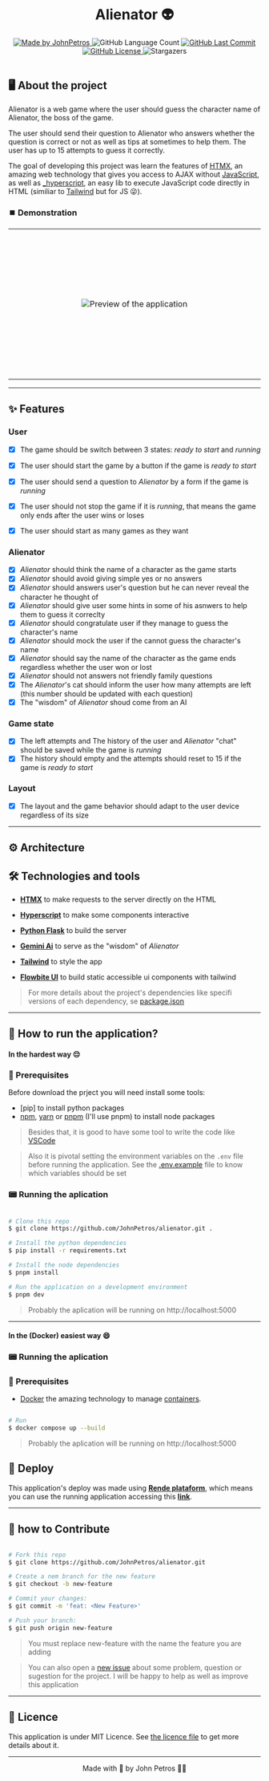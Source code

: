 <h1 align="center">
  Alienator 👽
</h1>

<div align="center">
   <a href="https://github.com/JohnPetros">
      <img alt="Made by JohnPetros" src="https://img.shields.io/badge/made%20by-JohnPetros-blueviolet">
   </a>
   <img alt="GitHub Language Count" src="https://img.shields.io/github/languages/count/JohnPetros/alienator">
   <a href="https://github.com/JohnPetros/alienator/commits/main">
      <img alt="GitHub Last Commit" src="https://img.shields.io/github/last-commit/JohnPetros/alienator">
   </a>
  </a>
   </a>
   <a href="https://github.com/JohnPetros/alienator/blob/main/LICENSE.md">
      <img alt="GitHub License" src="https://img.shields.io/github/license/JohnPetros/alienator">
   </a>
    <img alt="Stargazers" src="https://img.shields.io/github/stars/JohnPetros/alienator?style=social">
</div>
<br>



## 🖥️ About the project

Alienator is a web game where the user should guess the character name of Alienator, the boss of the game.

The user should send their question to Alienator who answers whether the question is correct or not as well as tips at sometimes to help them. The user has up to 15 attempts to guess it correctly.

The goal of developing this project was learn the features of [HTMX](https://htmx.org/), an amazing web technology that gives you access to AJAX without [JavaScript](https://developer.mozilla.org/pt-BR/docs/Web/JavaScript), as well as [_hyperscript](https://hyperscript.org/), an easy lib to execute JavaScript code directly in HTML (similiar to [Tailwind](https://tailwindcss.com/) but for JS 😜).

### ⏹️ Demonstration

<table align="center">
  <tr>
    <td align="center" width="600" height="300">
    <img src=".github/images/preview.gif" alt="Preview of the application" />
    </td>
  </tr>
</table>

---

## ✨ Features

### User

- [x] The game should be switch between 3 states: *ready to start* and *running*
- [x] The user should start the game by a button if the game is *ready to start*
- [x] The user should send a question to *Alienator* by a form if the game is *running*
- [x] The user should not stop the game if it is *running*, that means the game only ends after the user wins or loses
- [x] The user should start as many games as they want


### Alienator

- [x] *Alienator* should think the name of a character as the game starts
- [x] *Alienator* should avoid giving simple yes or no answers
- [x] *Alienator* should answers user's question but he can never reveal the character he thought of
- [x] *Alienator* should give user some hints in some of his asnwers to help them to guess it correclty
- [x] *Alienator* should congratulate user if they manage to guess the character's name
- [x] *Alienator* should mock the user if the cannot guess the character's name
- [x] *Alienator* should say the name of the character as the game ends regardless whether the user won or lost
- [x] *Alienator* should not answers not friendly family questions
- [x] The *Alienator*'s cat should inform the user how many attempts are left (this number should be updated with each question)
- [x] The "wisdom" of *Alienator* shoud come from an AI

### Game state

- [x] The left attempts and The history of the user and *Alienator* "chat" should be saved while the game is *running*
- [x] The history should empty and the attempts should reset to 15 if the game is *ready to start*
    
### Layout

- [x] The layout and the game behavior should adapt to the user device regardless of its size

---

## ⚙️ Architecture

## 🛠️ Technologies and tools

- **[HTMX](https://tailwindcss.com/)** to make requests to the server directly on the HTML

- **[Hyperscript](https://hyperscript.org/)** to make some components interactive

- **[Python Flask](https://flask.palletsprojects.com/en/3.0.x/)** to build the server

- **[Gemini Ai](https://gemini.google.com/app)** to serve as the "wisdom" of *Alienator*

- **[Tailwind](https://tailwindcss.com/)** to style the app

- **[Flowbite UI](https://preline.co/)** to build static accessible ui components with tailwind


> For more details about the project's dependencies like specifi versions of each dependency, se [package.json](https://github.com/JohnPetros/alienator/blob/main/package.json)

---

## 🚀 How to run the application?

#### In the hardest way 😔

### 🔧 Prerequisites

Before download the prject you will need install some tools:

- [pip] to install python packages
- [npm](https://nodejs.org/en), [yarn](https://nodejs.org/en) or [pnpm](https://pnpm.io/pt/) (I'll use pnpm) to install node packages

> Besides that, it is good to have some tool to write the code like [VSCode](https://code.visualstudio.com/)

> Also it is pivotal setting the environment variables on the `.env` file before running the application. See the [.env.example](https://github.com/JohnPetros/alienator/blob/main/.env.example) file to know which variables should be set

### 📟 Running the aplication

```bash

# Clone this repo
$ git clone https://github.com/JohnPetros/alienator.git .

# Install the python dependencies
$ pip install -r requirements.txt

# Install the node dependencies
$ pnpm install

# Run the application on a development environment
$ pnpm dev

```

> Probably the aplication will be running on http://localhost:5000

---

#### In the (Docker) easiest way 😄

### 📟 Running the aplication

### 🔧 Prerequisites

- [Docker](https://www.docker.com/) the amazing technology to manage [containers](https://www.docker.com/resources/what-container/).


```bash

# Run
$ docker compose up --build

```

> Probably the aplication will be running on http://localhost:5000

## 🚚 Deploy

This application's deploy was made using **[Rende plataform](https://www.render.com/)**, which means you can use the running application accessing this **[link](https://alienator.onrender.com)**.

---

## 🤝 how to Contribute

```bash

# Fork this repo
$ git clone https://github.com/JohnPetros/alienator.git

# Create a nem branch for the new feature
$ git checkout -b new-feature

# Commit your changes:
$ git commit -m 'feat: <New Feature>'

# Push your branch:
$ git push origin new-feature

```

> You must replace new-feature with the name the feature you are adding

> You can also open a [new issue](https://github.com/JohnPetros/alienator/issues) about some problem, question or sugestion for the project. I will be happy to help as well as improve this application

---

## 📝 Licence

This application is under MIT Licence. See [the licence file](https://github.com/JohnPetros/alienator/blob/main/license) to get more details about it.

---

<p align="center">
  Made with 💜 by John Petros 👋🏻
</p>
